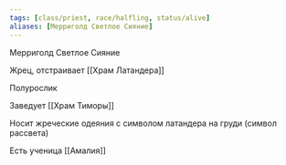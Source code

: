 ```yaml
---
tags: [class/priest, race/halfling, status/alive]
aliases: [Мерриголд Светлое Сияние]
---
```


Мерриголд Светлое Сияние

Жрец, отстраивает [[Храм Латандера]]

Полурослик

Заведует [[Храм Тиморы]]

Носит жреческие одеяния с символом латандера на груди (символ рассвета)

Есть ученица [[Амалия]]
